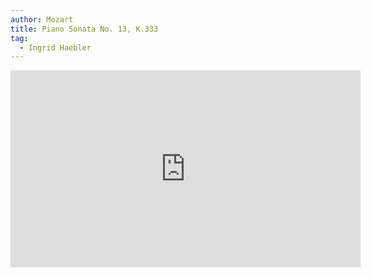 ```yaml
---
author: Mozart
title: Piano Sonata No. 13, K.333
tag:
  - Ingrid Haebler
---
```


<iframe width="560" height="315" src="https://www.youtube.com/embed/UE2WHVwWZzI" frameborder="0" allow="accelerometer; autoplay; clipboard-write; encrypted-media; gyroscope; picture-in-picture" allowfullscreen></iframe>

